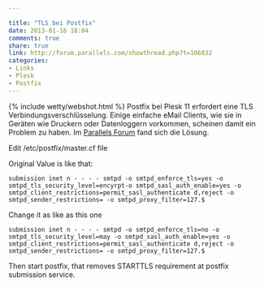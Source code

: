 ```yaml
---

title: "TLS bei Postfix"
date: 2013-01-16 18:04
comments: true
share: true
link: http://forum.parallels.com/showthread.php?t=106832
categories: 
- Links
- Plesk
- Postfix
---
```

{% include wetty/webshot.html %} Postfix bei Plesk 11 erfordert eine TLS Verbindungsverschlüsselung. Einige einfache eMail Clients, wie sie in Geräten wie Druckern oder Datenloggern vorkommen, scheinen damit ein Problem zu haben. Im [Parallels Forum](http://forum.parallels.com/showthread.php?t=106832) fand sich die Lösung.

Edit /etc/postfix/master.cf file

Original Value is like that:

    submission inet n - - - - smtpd -o smtpd_enforce_tls=yes -o smtpd_tls_security_level=encyrpt-o smtpd_sasl_auth_enable=yes -o smtpd_client_restrictions=permit_sasl_authenticate d,reject -o smtpd_sender_restrictions= -o smtpd_proxy_filter=127.$

Change it as like as this one

    submission inet n - - - - smtpd -o smtpd_enforce_tls=no -o smtpd_tls_security_level=may -o smtpd_sasl_auth_enable=yes -o smtpd_client_restrictions=permit_sasl_authenticate d,reject -o smtpd_sender_restrictions= -o smtpd_proxy_filter=127.$

Then start postfix, that removes STARTTLS requirement at postfix submission service. 
